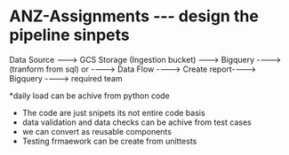 # ANZ-Assignments --- design the pipeline sinpets
Data Source ---> GCS Storage (Ingestion bucket) ---> Bigquery ----> (tranform from sql) or ----> Data Flow ----> Create report----> Bigquery ----> required team

*daily load can be achive from python code

* The code are just snipets its not entire code basis
* data validation and data checks can be achive from test cases
* we can convert as reusable components
* Testing frmaework can be create from unittests
